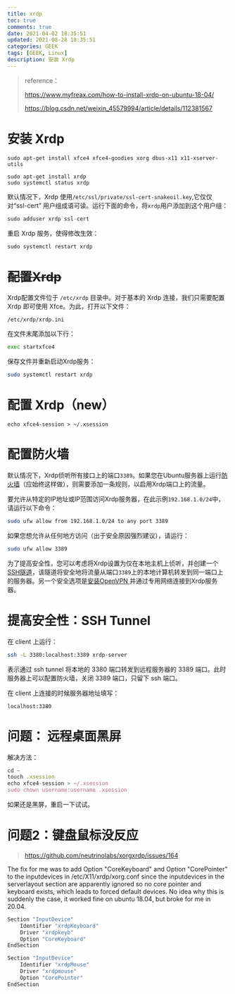 ```yaml
---
title: xrdp
toc: true
comments: true
date: 2021-04-02 18:35:51
updated: 2021-08-28 18:35:51
categories: GEEK
tags: [GEEK, Linux]
description: 安装 Xrdp
---
```


> reference：
>
> https://www.myfreax.com/how-to-install-xrdp-on-ubuntu-18-04/
>
> https://blog.csdn.net/weixin_45579994/article/details/112381567

# 安装 Xrdp

~~~
sudo apt-get install xfce4 xfce4-goodies xorg dbus-x11 x11-xserver-utils
~~~

~~~
sudo apt-get install xrdp
sudo systemctl status xrdp
~~~

默认情况下，Xrdp 使用`/etc/ssl/private/ssl-cert-snakeoil.key`,它仅仅对“ssl-cert” 用户组成语可读。运行下面的命令，将`xrdp`用户添加到这个用户组：

```javascript
sudo adduser xrdp ssl-cert
```

重启 Xrdp 服务，使得修改生效：

```javascript
sudo systemctl restart xrdp
```

# ~~配置Xrdp~~

Xrdp配置文件位于 `/etc/xrdp` 目录中。对于基本的 Xrdp 连接，我们只需要配置 Xrdp 即可使用 Xfce。为此，打开以下文件：

`/etc/xrdp/xrdp.ini`

在文件末尾添加以下行：

```bash
exec startxfce4
```

保存文件并重新启动Xrdp服务：

```bash
sudo systemctl restart xrdp
```

# 配置 Xrdp（new）

```shell
echo xfce4-session > ~/.xsession
```

# 配置防火墙

默认情况下，Xrdp侦听所有接口上的端口`3389`。如果您在Ubuntu服务器上运行[防火墙](https://www.myfreax.com/how-to-setup-a-firewall-with-ufw-on-ubuntu-18-04/)（应始终这样做），则需要添加一条规则，以启用Xrdp端口上的流量。

要允许从特定的IP地址或IP范围访问Xrdp服务器，在此示例`192.168.1.0/24`中，请运行以下命令：

```bash
sudo ufw allow from 192.168.1.0/24 to any port 3389
```

如果您想允许从任何地方访问（出于安全原因强烈建议），请运行：

```bash
sudo ufw allow 3389
```

为了提高安全性，您可以考虑将Xrdp设置为仅在本地主机上侦听，并创建一个[ SSH隧道](https://www.myfreax.com/how-to-setup-ssh-tunneling/)，该隧道将安全地将流量从端口`3389`上的本地计算机转发到同一端口上的服务器。另一个安全选项是[安装OpenVPN ](https://www.myfreax.com/how-to-set-up-an-openvpn-server-on-ubuntu-18-04/)并通过专用网络连接到Xrdp服务器。

# 提高安全性：SSH Tunnel

在 client 上运行：

~~~bash
ssh -L 3380:localhost:3389 xrdp-server
~~~

表示通过 ssh tunnel 将本地的 3380 端口转发到远程服务器的 3389 端口。此时服务器上可以配置防火墙，关闭 3389 端口，只留下 ssh 端口。

在 client 上连接的时候服务器地址填写：

~~~
localhost:3380
~~~

# 问题： 远程桌面黑屏
解决方法：

```javascript
cd ~
touch .xsession
echo xfce4-session > ~/.xsession
sudo chown username:username .xsession
```

如果还是黑屏，重启一下试试。

# 问题2：键盘鼠标没反应

> https://github.com/neutrinolabs/xorgxrdp/issues/164

The fix for me was to add Option "CoreKeyboard" and Option "CorePointer" to the inputdevices in /etc/X11/xrdp/xorg.conf since the inputdevices in the serverlayout section are apparently ignored so no core pointer and keyboard exists, which leads to forced default devices. No idea why this is suddenly the case, it worked fine on ubuntu 18.04, but broke for me in 20.04.

```bash
Section "InputDevice"
    Identifier "xrdpKeyboard"
    Driver "xrdpkeyb"
    Option "CoreKeyboard"
EndSection

Section "InputDevice"
    Identifier "xrdpMouse"
    Driver "xrdpmouse"
    Option "CorePointer"
EndSection
```

